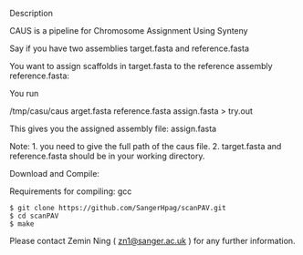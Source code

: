 
Description

CAUS is a pipeline for Chromosome Assignment Using Synteny 

Say if you have two assemblies target.fasta and reference.fasta

You want to assign scaffolds in target.fasta to the reference assembly reference.fasta:

You run

/tmp/casu/caus arget.fasta reference.fasta assign.fasta > try.out

This gives you the assigned assembly file: assign.fasta 


Note: 1. you need to give the full path of the caus  file.
      2. target.fasta and reference.fasta should be in your working directory.

Download and Compile:

Requirements for compiling: gcc

	$ git clone https://github.com/SangerHpag/scanPAV.git
	$ cd scanPAV 
	$ make 

Please contact Zemin Ning ( zn1@sanger.ac.uk ) for any further information. 



